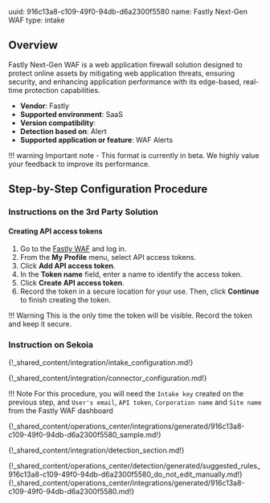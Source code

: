 uuid: 916c13a8-c109-49f0-94db-d6a2300f5580
name: Fastly Next-Gen WAF
type: intake


## Overview

Fastly Next-Gen WAF is a web application firewall solution designed to protect online assets by mitigating web application threats, ensuring security, and enhancing application performance with its edge-based, real-time protection capabilities.

- **Vendor**: Fastly
- **Supported environment**: SaaS
- **Version compatibility**:
- **Detection based on**: Alert
- **Supported application or feature**: WAF Alerts

!!! warning
    Important note - This format is currently in beta. We highly value your feedback to improve its performance.

## Step-by-Step Configuration Procedure

### Instructions on the 3rd Party Solution
#### Creating API access tokens

1. Go to the [Fastly WAF](https://dashboard.signalsciences.net) and log in.
2. From the **My Profile** menu, select API access tokens.
3. Click **Add API access token**.
4. In the **Token name** field, enter a name to identify the access token.
5. Click **Create API access token**.
6. Record the token in a secure location for your use. Then, click **Continue** to finish creating the token.

!!! Warning
	This is the only time the token will be visible. Record the token and keep it secure.

### Instruction on Sekoia

{!_shared_content/integration/intake_configuration.md!}

{!_shared_content/integration/connector_configuration.md!}

!!! Note
    For this procedure, you will need the `Intake key` created on the previous step, and `User's email`, `API token`, `Corporation name` and `Site name` from the Fastly WAF dashboard

{!_shared_content/operations_center/integrations/generated/916c13a8-c109-49f0-94db-d6a2300f5580_sample.md!}

{!_shared_content/integration/detection_section.md!}

{!_shared_content/operations_center/detection/generated/suggested_rules_916c13a8-c109-49f0-94db-d6a2300f5580_do_not_edit_manually.md!}
{!_shared_content/operations_center/integrations/generated/916c13a8-c109-49f0-94db-d6a2300f5580.md!}

